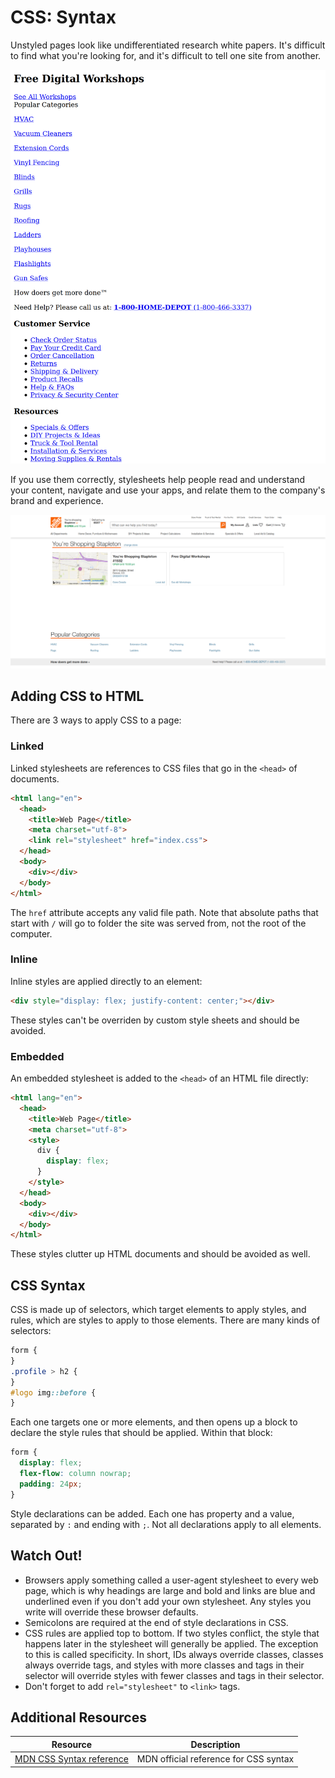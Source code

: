 # CSS: Syntax

Unstyled pages look like undifferentiated research white papers. It's difficult to find what you're looking for, and it's difficult to tell one site from another.

![Unstyled homedepot.com home page](assets/home-depot.png)

If you use them correctly, stylesheets help people read and understand your content, navigate and use your apps, and relate them to the company's brand and experience.

![Styled homedepot.com home page](assets/home-depot-2.png)

## Adding CSS to HTML

There are 3 ways to apply CSS to a page:

### Linked

Linked stylesheets are references to CSS files that go in the `<head>` of documents.

```html
<html lang="en">
  <head>
    <title>Web Page</title>
    <meta charset="utf-8">
    <link rel="stylesheet" href="index.css">
  </head>
  <body>
    <div></div>
  </body>
</html>
```

The `href` attribute accepts any valid file path. Note that absolute paths that start with `/` will go to folder the site was served from, not the root of the computer.

### Inline

Inline styles are applied directly to an element:

```html
<div style="display: flex; justify-content: center;"></div>
```

These styles can't be overriden by custom style sheets and should be avoided.

### Embedded

An embedded stylesheet is added to the `<head>` of an HTML file directly:

```html
<html lang="en">
  <head>
    <title>Web Page</title>
    <meta charset="utf-8">
    <style>
      div {
        display: flex;
      }
    </style>
  </head>
  <body>
    <div></div>
  </body>
</html>
```

These styles clutter up HTML documents and should be avoided as well.

## CSS Syntax

CSS is made up of selectors, which target elements to apply styles, and rules, which are styles to apply to those elements. There are many kinds of selectors:

```css
form {
}
.profile > h2 {
}
#logo img::before {
}
```

Each one targets one or more elements, and then opens up a block to declare the style rules that should be applied. Within that block:

```css
form {
  display: flex;
  flex-flow: column nowrap;
  padding: 24px;
}
```

Style declarations can be added. Each one has property and a value, separated by `:` and ending with `;`. Not all declarations apply to all elements.

## Watch Out!

* Browsers apply something called a user-agent stylesheet to every web page, which is why headings are large and bold and links are blue and underlined even if you don't add your own stylesheet. Any styles you write will override these browser defaults.
* Semicolons are required at the end of style declarations in CSS.
* CSS rules are applied top to bottom. If two styles conflict, the style that happens later in the stylesheet will generally be applied. The exception to this is called specificity. In short, IDs always override classes, classes always override tags, and styles with more classes and tags in their selector will override styles with fewer classes and tags in their selector.
* Don't forget to add `rel="stylesheet"` to `<link>` tags.

## Additional Resources

| Resource | Description |
| --- | --- |
| [MDN CSS Syntax reference](https://developer.mozilla.org/en-US/docs/Web/CSS/Syntax) | MDN official reference for CSS syntax |
